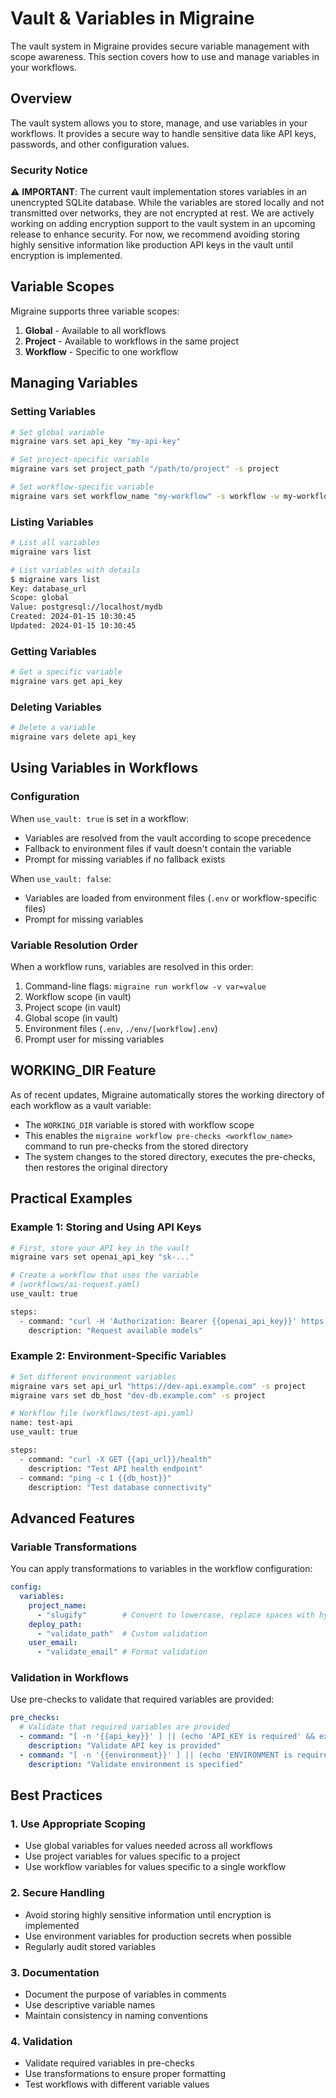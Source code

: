 # Vault & Variables in Migraine

The vault system in Migraine provides secure variable management with scope awareness. This section covers how to use and manage variables in your workflows.

## Overview

The vault system allows you to store, manage, and use variables in your workflows. It provides a secure way to handle sensitive data like API keys, passwords, and other configuration values.

### Security Notice
⚠️ **IMPORTANT**: The current vault implementation stores variables in an unencrypted SQLite database. While the variables are stored locally and not transmitted over networks, they are not encrypted at rest. We are actively working on adding encryption support to the vault system in an upcoming release to enhance security. For now, we recommend avoiding storing highly sensitive information like production API keys in the vault until encryption is implemented.

## Variable Scopes

Migraine supports three variable scopes:

1. **Global** - Available to all workflows
2. **Project** - Available to workflows in the same project
3. **Workflow** - Specific to one workflow

## Managing Variables

### Setting Variables

```bash
# Set global variable
migraine vars set api_key "my-api-key"

# Set project-specific variable
migraine vars set project_path "/path/to/project" -s project

# Set workflow-specific variable
migraine vars set workflow_name "my-workflow" -s workflow -w my-workflow
```

### Listing Variables

```bash
# List all variables
migraine vars list

# List variables with details
$ migraine vars list
Key: database_url
Scope: global
Value: postgresql://localhost/mydb
Created: 2024-01-15 10:30:45
Updated: 2024-01-15 10:30:45
```

### Getting Variables

```bash
# Get a specific variable
migraine vars get api_key
```

### Deleting Variables

```bash
# Delete a variable
migraine vars delete api_key
```

## Using Variables in Workflows

### Configuration

When `use_vault: true` is set in a workflow:
- Variables are resolved from the vault according to scope precedence
- Fallback to environment files if vault doesn't contain the variable
- Prompt for missing variables if no fallback exists

When `use_vault: false`:
- Variables are loaded from environment files (`.env` or workflow-specific files)
- Prompt for missing variables

### Variable Resolution Order

When a workflow runs, variables are resolved in this order:
1. Command-line flags: `migraine run workflow -v var=value`
2. Workflow scope (in vault)
3. Project scope (in vault)
4. Global scope (in vault)
5. Environment files (`.env`, `./env/[workflow].env`)
6. Prompt user for missing variables

## WORKING_DIR Feature

As of recent updates, Migraine automatically stores the working directory of each workflow as a vault variable:
- The `WORKING_DIR` variable is stored with workflow scope
- This enables the `migraine workflow pre-checks <workflow_name>` command to run pre-checks from the stored directory
- The system changes to the stored directory, executes the pre-checks, then restores the original directory

## Practical Examples

### Example 1: Storing and Using API Keys

```bash
# First, store your API key in the vault
migraine vars set openai_api_key "sk-..."

# Create a workflow that uses the variable
# (workflows/ai-request.yaml)
use_vault: true

steps:
  - command: "curl -H 'Authorization: Bearer {{openai_api_key}}' https://api.openai.com/v1/models"
    description: "Request available models"
```

### Example 2: Environment-Specific Variables

```bash
# Set different environment variables
migraine vars set api_url "https://dev-api.example.com" -s project
migraine vars set db_host "dev-db.example.com" -s project

# Workflow file (workflows/test-api.yaml)
name: test-api
use_vault: true

steps:
  - command: "curl -X GET {{api_url}}/health"
    description: "Test API health endpoint"
  - command: "ping -c 1 {{db_host}}"
    description: "Test database connectivity"
```

## Advanced Features

### Variable Transformations

You can apply transformations to variables in the workflow configuration:

```yaml
config:
  variables:
    project_name:
      - "slugify"        # Convert to lowercase, replace spaces with hyphens
    deploy_path:
      - "validate_path"  # Custom validation
    user_email:
      - "validate_email" # Format validation
```

### Validation in Workflows

Use pre-checks to validate that required variables are provided:

```yaml
pre_checks:
  # Validate that required variables are provided
  - command: "[ -n '{{api_key}}' ] || (echo 'API_KEY is required' && exit 1)"
    description: "Validate API key is provided"
  - command: "[ -n '{{environment}}' ] || (echo 'ENVIRONMENT is required' && exit 1)"
    description: "Validate environment is specified"
```

## Best Practices

### 1. Use Appropriate Scoping
- Use global variables for values needed across all workflows
- Use project variables for values specific to a project
- Use workflow variables for values specific to a single workflow

### 2. Secure Handling
- Avoid storing highly sensitive information until encryption is implemented
- Use environment variables for production secrets when possible
- Regularly audit stored variables

### 3. Documentation
- Document the purpose of variables in comments
- Use descriptive variable names
- Maintain consistency in naming conventions

### 4. Validation
- Validate required variables in pre-checks
- Use transformations to ensure proper formatting
- Test workflows with different variable values